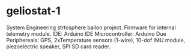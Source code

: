 # geliostat-1
System Engineering strtosphere ballon project. Firmware for internal telemetry module. 
IDE: Arduino IDE
Microcontroller: Arduino Due
Periphereals: GPS, 2xTemperature sensors (1-wire), 10-dof IMU module, piezoelectric speaker, SPI SD card reader.
